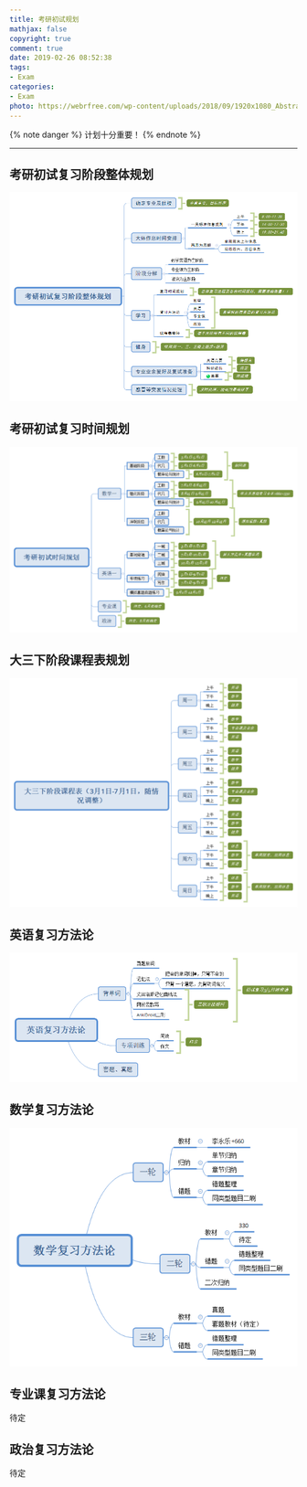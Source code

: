 ```yaml
---
title: 考研初试规划
mathjax: false
copyright: true
comment: true
date: 2019-02-26 08:52:38
tags:
- Exam
categories:
- Exam
photo: https://webrfree.com/wp-content/uploads/2018/09/1920x1080_Abstract_025120152.jpg
---
```


{% note danger %}
计划十分重要！
{% endnote %}

<!-- more -->

---


## 考研初试复习阶段整体规划
![](ma-plan/overview.png)
## 考研初试复习时间规划
![](ma-plan/time.png)

## 大三下阶段课程表规划

![](ma-plan/schedule.png)

## 英语复习方法论

![](ma-plan/English.png)

## 数学复习方法论

![](ma-plan/math.png)

## 专业课复习方法论

待定

## 政治复习方法论

待定